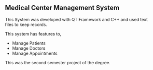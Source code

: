 ## Medical Center Management System

This System was developed with QT Framework and C++ and used text files to keep records.

This system has features to,
- Manage Patients 
- Manage Doctors
- Manage Appointments

This was the second semester project of the degree.